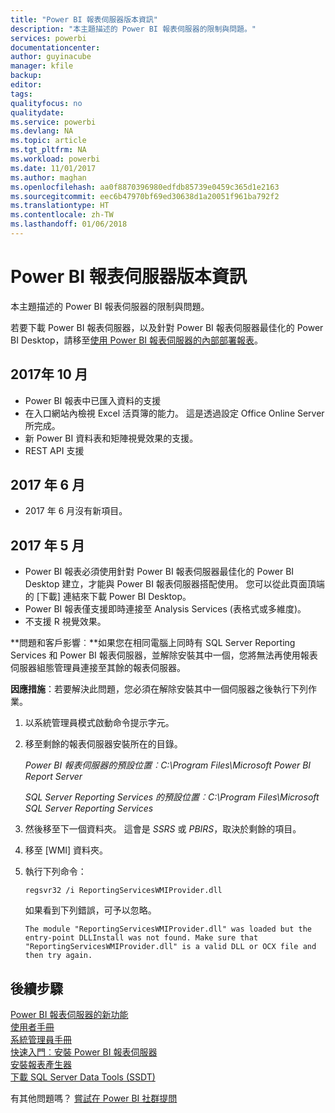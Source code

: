 ```yaml
---
title: "Power BI 報表伺服器版本資訊"
description: "本主題描述的 Power BI 報表伺服器的限制與問題。"
services: powerbi
documentationcenter: 
author: guyinacube
manager: kfile
backup: 
editor: 
tags: 
qualityfocus: no
qualitydate: 
ms.service: powerbi
ms.devlang: NA
ms.topic: article
ms.tgt_pltfrm: NA
ms.workload: powerbi
ms.date: 11/01/2017
ms.author: maghan
ms.openlocfilehash: aa0f8870396980edfdb85739e0459c365d1e2163
ms.sourcegitcommit: eec6b47970bf69ed30638d1a20051f961ba792f2
ms.translationtype: HT
ms.contentlocale: zh-TW
ms.lasthandoff: 01/06/2018
---
```

# <a name="power-bi-report-server-release-notes"></a>Power BI 報表伺服器版本資訊
本主題描述的 Power BI 報表伺服器的限制與問題。

若要下載 Power BI 報表伺服器，以及針對 Power BI 報表伺服器最佳化的 Power BI Desktop，請移至[使用 Power BI 報表伺服器的內部部署報表](https://powerbi.microsoft.com/report-server/)。

## <a name="october-2017"></a>2017年 10 月
* Power BI 報表中已匯入資料的支援
* 在入口網站內檢視 Excel 活頁簿的能力。 這是透過設定 Office Online Server 所完成。
* 新 Power BI 資料表和矩陣視覺效果的支援。
* REST API 支援

## <a name="june-2017"></a>2017 年 6 月
* 2017 年 6 月沒有新項目。

## <a name="may-2017"></a>2017 年 5 月
* Power BI 報表必須使用針對 Power BI 報表伺服器最佳化的 Power BI Desktop 建立，才能與 Power BI 報表伺服器搭配使用。 您可以從此頁面頂端的 [下載] 連結來下載 Power BI Desktop。
* Power BI 報表僅支援即時連接至 Analysis Services (表格式或多維度)。
* 不支援 R 視覺效果。

**問題和客戶影響︰**如果您在相同電腦上同時有 SQL Server Reporting Services 和 Power BI 報表伺服器，並解除安裝其中一個，您將無法再使用報表伺服器組態管理員連接至其餘的報表伺服器。

**因應措施**：若要解決此問題，您必須在解除安裝其中一個伺服器之後執行下列作業。

1. 以系統管理員模式啟動命令提示字元。
2. 移至剩餘的報表伺服器安裝所在的目錄。
   
    *Power BI 報表伺服器的預設位置︰C:\Program Files\Microsoft Power BI Report Server*
   
    *SQL Server Reporting Services 的預設位置︰C:\Program Files\Microsoft SQL Server Reporting Services*
3. 然後移至下一個資料夾。 這會是 *SSRS* 或 *PBIRS*，取決於剩餘的項目。
4. 移至 [WMI] 資料夾。
5. 執行下列命令：
   
    ```
    regsvr32 /i ReportingServicesWMIProvider.dll
    ```
   
    如果看到下列錯誤，可予以忽略。
   
    ```
    The module "ReportingServicesWMIProvider.dll" was loaded but the entry-point DLLInstall was not found. Make sure that "ReportingServicesWMIProvider.dll" is a valid DLL or OCX file and then try again.
    ```

## <a name="next-steps"></a>後續步驟
[Power BI 報表伺服器的新功能](whats-new.md)  
[使用者手冊](user-handbook-overview.md)  
[系統管理員手冊](admin-handbook-overview.md)  
[快速入門︰安裝 Power BI 報表伺服器](quickstart-install-report-server.md)  
[安裝報表產生器](https://docs.microsoft.com/sql/reporting-services/install-windows/install-report-builder)  
[下載 SQL Server Data Tools (SSDT)](http://go.microsoft.com/fwlink/?LinkID=616714)

有其他問題嗎？ [嘗試在 Power BI 社群提問](https://community.powerbi.com/)

